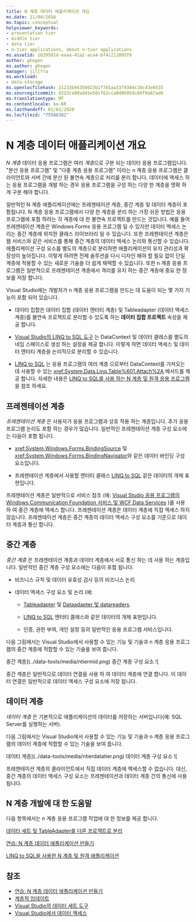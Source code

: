 ```yaml
---
title: N 계층 데이터 애플리케이션 개요
ms.date: 11/04/2016
ms.topic: conceptual
helpviewer_keywords:
- presentation tier
- middle tier
- data tier
- n-tier applications, about n-tier applications
ms.assetid: 1020581d-eaaa-41a2-aca4-bf4c212895f6
author: ghogen
ms.author: ghogen
manager: jillfra
ms.workload:
- data-storage
ms.openlocfilehash: 21233b94350823b1f765aa33f9304c10c43e0535
ms.sourcegitcommit: d233ca00ad45e50cf62cca0d0b95dc69f0a87ad6
ms.translationtype: MT
ms.contentlocale: ko-KR
ms.lasthandoff: 01/01/2020
ms.locfileid: "75586382"
---
```

# <a name="n-tier-data-applications-overview"></a>N 계층 데이터 애플리케이션 개요
*N 계층* 데이터 응용 프로그램은 여러 *계층*으로 구분 되는 데이터 응용 프로그램입니다. "분산 응용 프로그램" 및 "다중 계층 응용 프로그램" 이라는 n 계층 응용 프로그램은 클라이언트와 서버 간에 분산 된 불연속 계층으로 처리를 분리 합니다. 데이터에 액세스 하는 응용 프로그램을 개발 하는 경우 응용 프로그램을 구성 하는 다양 한 계층을 명확 하 게 구분 해야 합니다.

일반적인 N 계층 애플리케이션에는 프레젠테이션 계층, 중간 계층 및 데이터 계층이 포함됩니다. N 계층 응용 프로그램에서 다양 한 계층을 분리 하는 가장 쉬운 방법은 응용 프로그램에 포함 하려는 각 계층에 대 한 불연속 프로젝트를 만드는 것입니다. 예를 들어 프레젠테이션 계층은 Windows Forms 응용 프로그램 일 수 있지만 데이터 액세스 논리는 중간 계층에 위치한 클래스 라이브러리 일 수 있습니다. 또한 프레젠테이션 계층은 웹 서비스와 같은 서비스를 통해 중간 계층의 데이터 액세스 논리와 통신할 수 있습니다. 애플리케이션 구성 요소를 별도의 계층으로 분리하면 애플리케이션의 유지 관리성과 확장성이 높아집니다. 이렇게 하려면 전체 솔루션을 다시 디자인 해야 할 필요 없이 단일 계층에 적용할 수 있는 새로운 기술을 더 쉽게 채택할 수 있습니다. 또한 n 계층 응용 프로그램은 일반적으로 프레젠테이션 계층에서 격리를 유지 하는 중간 계층에 중요 한 정보를 저장 합니다.

Visual Studio에는 개발자가 n 계층 응용 프로그램을 만드는 데 도움이 되는 몇 가지 기능이 포함 되어 있습니다.

- 데이터 집합은 데이터 집합 (데이터 엔터티 계층) 및 Tableadapter (데이터 액세스 계층)를 불연속 프로젝트로 분리할 수 있도록 하는 **데이터 집합 프로젝트** 속성을 제공 합니다.

- [Visual Studio의 LINQ to SQL 도구](../data-tools/linq-to-sql-tools-in-visual-studio2.md) 는 DataContext 및 데이터 클래스를 별도의 네임 스페이스로 생성 하는 설정을 제공 합니다. 이렇게 하면 데이터 액세스 및 데이터 엔터티 계층을 논리적으로 분리할 수 있습니다.

- [LINQ to SQL](/dotnet/framework/data/adonet/sql/linq/index) 는 응용 프로그램의 여러 계층 으로부터 DataContext를 가져오는 데 사용할 수 있는 <xref:System.Data.Linq.Table%601.Attach%2A> 메서드를 제공 합니다. 자세한 내용은 [LINQ to SQL를 사용 하는 N 계층 및 원격 응용 프로그램](/dotnet/framework/data/adonet/sql/linq/n-tier-and-remote-applications-with-linq-to-sql)을 참조 하세요.

## <a name="presentation-tier"></a>프레젠테이션 계층
*프레젠테이션 계층* 은 사용자가 응용 프로그램과 상호 작용 하는 계층입니다. 추가 응용 프로그램 논리도 포함 하는 경우가 많습니다. 일반적인 프레젠테이션 계층 구성 요소에는 다음이 포함 됩니다.

- <xref:System.Windows.Forms.BindingSource> 및 <xref:System.Windows.Forms.BindingNavigator>와 같은 데이터 바인딩 구성 요소입니다.

- 프레젠테이션 계층에서 사용할 엔터티 클래스 [LINQ to SQL](/dotnet/framework/data/adonet/sql/linq/index) 같은 데이터의 개체 표현입니다.

프레젠테이션 계층은 일반적으로 서비스 참조 (예: [Visual Studio 응용 프로그램의 Windows Communication Foundation 서비스 및 WCF Data Services](../data-tools/windows-communication-foundation-services-and-wcf-data-services-in-visual-studio.md) )를 사용 하 여 중간 계층에 액세스 합니다. 프레젠테이션 계층은 데이터 계층에 직접 액세스 하지 않습니다. 프레젠테이션 계층은 중간 계층의 데이터 액세스 구성 요소를 기준으로 데이터 계층과 통신 합니다.

## <a name="middle-tier"></a>중간 계층
*중간 계층* 은 프레젠테이션 계층과 데이터 계층에서 서로 통신 하는 데 사용 하는 계층입니다. 일반적인 중간 계층 구성 요소에는 다음이 포함 됩니다.

- 비즈니스 규칙 및 데이터 유효성 검사 등의 비즈니스 논리

- 데이터 액세스 구성 요소 및 논리 (예:

  - [Tableadapter](create-and-configure-tableadapters.md) 및 [Dataadapter 및 datareaders](/dotnet/framework/data/adonet/dataadapters-and-datareaders).

  - [LINQ to SQL](/dotnet/framework/data/adonet/sql/linq/index) 엔터티 클래스와 같은 데이터의 개체 표현입니다.

  - 인증, 권한 부여, 개인 설정 등의 일반적인 응용 프로그램 서비스입니다.

다음 그림에서는 Visual Studio에서 사용할 수 있는 기능 및 기술과 n 계층 응용 프로그램의 중간 계층에 적합할 수 있는 기술을 보여 줍니다.

중간 계층](../data-tools/media/ntiermid.png) 중간 계층 구성 요소 ![

중간 계층은 일반적으로 데이터 연결을 사용 하 여 데이터 계층에 연결 합니다. 이 데이터 연결은 일반적으로 데이터 액세스 구성 요소에 저장 됩니다.

## <a name="data-tier"></a>데이터 계층
*데이터 계층* 은 기본적으로 애플리케이션의 데이터를 저장하는 서버입니다(예: SQL Server를 실행하는 서버).

다음 그림에서는 Visual Studio에서 사용할 수 있는 기능 및 기술과 n 계층 응용 프로그램의 데이터 계층에 적합할 수 있는 기술을 보여 줍니다.

데이터 계층](../data-tools/media/ntierdatatier.png) 데이터 계층 구성 요소 ![

프레젠테이션 계층의 클라이언트에서 직접 데이터 계층에 액세스할 수 없습니다. 대신, 중간 계층의 데이터 액세스 구성 요소는 프레젠테이션과 데이터 계층 간의 통신에 사용 됩니다.

## <a name="help-for-n-tier-development"></a>N 계층 개발에 대 한 도움말
다음 항목에서는 n 계층 응용 프로그램 작업에 대 한 정보를 제공 합니다.

[데이터 세트 및 TableAdapter를 다른 프로젝트로 분리](../data-tools/separate-datasets-and-tableadapters-into-different-projects.md)

[연습: N 계층 데이터 애플리케이션 만들기](../data-tools/walkthrough-creating-an-n-tier-data-application.md)

[LINQ to SQL을 사용한 N 계층 및 원격 애플리케이션](/dotnet/framework/data/adonet/sql/linq/n-tier-and-remote-applications-with-linq-to-sql)

## <a name="see-also"></a>참조

- [연습: N 계층 데이터 애플리케이션 만들기](../data-tools/walkthrough-creating-an-n-tier-data-application.md)
- [계층적 업데이트](../data-tools/hierarchical-update.md)
- [Visual Studio의 데이터 세트 도구](../data-tools/dataset-tools-in-visual-studio.md)
- [Visual Studio에서 데이터 액세스](../data-tools/accessing-data-in-visual-studio.md)
